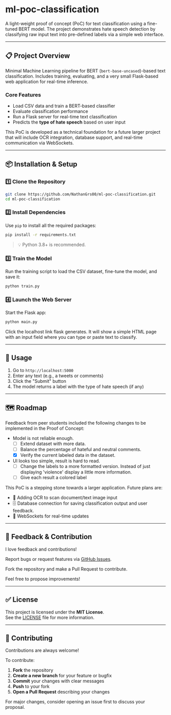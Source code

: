 # ml-poc-classification

A light-weight proof of concept (PoC) for text classification using a fine-tuned BERT model. The project demonstrates hate speech detection by classifying raw input text into pre-defined labels via a simple web interface.

---

## 📋 Project Overview

Minimal Machine Learning pipeline for BERT (`bert-base-uncased`)-based text classification. Includes training, evaluating, and a very small Flask-based web application for real-time inference.

### Core Features

- Load CSV data and train a BERT-based classifier
- Evaluate classification performance
- Run a Flask server for real-time text classification
- Predicts the **type of hate speech** based on user input

This PoC is developed as a technical foundation for a future larger project that will include OCR integration, database support, and real-time communication via WebSockets.

---

## 📦 Installation & Setup

### 1️⃣ Clone the Repository

```bash
git clone https://github.com/NathanGrs00/ml-poc-classification.git
cd ml-poc-classification
```
### 2️⃣ Install Dependencies

Use `pip` to install all the required packages:

```bash
pip install -r requirements.txt
```

> 💡 Python 3.8+ is recommended.

### 3️⃣ Train the Model

Run the training script to load the CSV dataset, fine-tune the model, and save it:

```bash
python train.py
```

### 4️⃣ Launch the Web Server

Start the Flask app:

```bash
python main.py
```

Click the localhost link flask generates. It will show a simple HTML page with an input field where you can type or paste text to classify.

---

## 🚀 Usage

1. Go to `http://localhost:5000`
2. Enter any text (e.g., a tweets or comments)
3. Click the "Submit" button
4. The model returns a label with the type of hate speech (if any)

---

## 🗺️ Roadmap

Feedback from peer students included the following changes to be implemented in the Proof of Concept:
- Model is not reliable enough.
  - [ ] Extend dataset with more data.
  - [ ] Balance the percentage of hateful and neutral comments.
  - [x] Verify the current labeled data in the dataset.
- UI looks too simple, result is hard to read.
  - [ ] Change the labels to a more formatted version. Instead of just displaying 'violence' display a little more information.
  - [ ] Give each result a colored label

This PoC is a stepping stone towards a larger application. Future plans are:

- 🧾 Adding OCR to scan document/text image input
- 🗄️ Database connection for saving classification output and user feedback.
- 🔌 WebSockets for real-time updates

---

## 📣 Feedback & Contribution

I love feedback and contributions!

Report bugs or request features via [GitHub Issues](https://github.com/NathanGrs00/ml-poc-classification/issues).

Fork the repository and make a Pull Request to contribute.

Feel free to propose improvements!

---

## ✅ License

This project is licensed under the **MIT License**.  
See the [LICENSE](./LICENSE) file for more information.

---

## 🤝 Contributing

Contributions are always welcome!

To contribute:

1. **Fork** the repository
2. **Create a new branch** for your feature or bugfix
3. **Commit** your changes with clear messages
4. **Push** to your fork
5. **Open a Pull Request** describing your changes

For major changes, consider opening an issue first to discuss your proposal.


